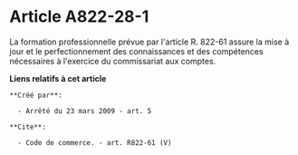 # Article A822-28-1

La formation professionnelle prévue par l'article R. 822-61 assure la mise à jour et le perfectionnement des connaissances et
des compétences nécessaires à l'exercice du commissariat aux comptes.

**Liens relatifs à cet article**

	**Créé par**:

	  - Arrêté du 23 mars 2009 - art. 5

	**Cite**:

	  - Code de commerce. - art. R822-61 (V)
